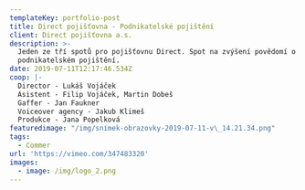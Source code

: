 ```yaml
---
templateKey: portfolio-post
title: Direct pojišťovna - Podnikatelské pojištění
client: Direct pojišťovna a.s.
description: >-
  Jeden ze tří spotů pro pojišťovnu Direct. Spot na zvýšení povědomí o
  podnikatelském pojištění. 
date: 2019-07-11T12:17:46.534Z
coop: |-
  Director - Lukáš Vojáček
  Asistent - Filip Vojáček, Martin Dobeš
  Gaffer - Jan Faukner 
  Voiceover agency - Jakub Klimeš
  Produkce - Jana Popelková
featuredimage: "/img/snímek-obrazovky-2019-07-11-v\_14.21.34.png"
tags:
  - Commer
url: 'https://vimeo.com/347483320'
images:
  - image: /img/logo_2.png
---
```


